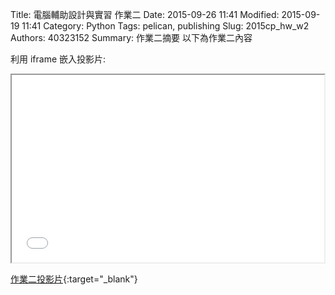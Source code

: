 Title: 電腦輔助設計與實習 作業二
Date: 2015-09-26 11:41
Modified: 2015-09-19 11:41
Category: Python
Tags: pelican, publishing
Slug: 2015cp_hw_w2
Authors: 40323152
Summary: 作業二摘要
以下為作業二內容

利用 iframe 嵌入投影片:

<iframe src="40323156_cp_w2_p.html" width="500" height="300"></iframe>

[作業二投影片](simplest2.html){:target="_blank"}
